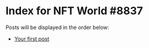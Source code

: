 # Index for NFT World #8837
Posts will be displayed in the order below:

- [Your first post](./001-first.md)

